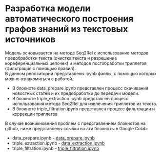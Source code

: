# Разработка модели автоматического построения графов знаний из текстовых источников
Модель основывается на методе Seq2Rel с использование методов предобработки текста (очистка текста и разрешение кореференциальных цепочек) и методов постобработки триплетов (фильтрация с помощью правил).  
В данном репозитории представлены ipynb файлы, с помощью которых можно ознакомиться с работой.  
* В блокноте data_prepare.ipynb представлен процесс скачивания новостных статей и их предобработки до передачи модели.  
* В блокноте triple_extraction.ipynb представлен процесс использования метода Seq2Rel для извлечения триплетов из текста.  
* В блокноте triple_filtration.ipynb представлен процесс фильтрации и коррекции триплетов


В случае возникновения проблем с представлением блокнотов на github, ниже представлены ссылки на эти блокноты в Google Colab:
* data_prepare.ipynb - [data_prepare.ipynb](https://colab.research.google.com/drive/1fg2a1DRULwghGi9B5jxT9KfE5CkgYoHc?usp=sharing)
* triple_extraction.ipynb - [data_extraction.ipynb](https://colab.research.google.com/drive/1N3_8coil3EC4Egk811vsiqj_Oxm0uSop?usp=sharing)
* triple_filtration.ipynb - [triple_filtration.ipynb](https://colab.research.google.com/drive/1Qq-AA1ljJ9PuVArBfwcjgR8cJFOnycAh?usp=sharing)
